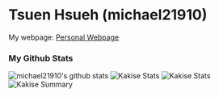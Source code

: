 # Tsuen Hsueh (michael21910)
  
My webpage: [Personal Webpage](https://michael21910.github.io/index.html)  
  
### My Github Stats  
![michael21910's github stats](https://github-readme-stats.vercel.app/api?username=michael21910&show_icons=true&theme=vue)
![Kakise Stats](https://github-profile-summary-cards.vercel.app/api/cards/repos-per-language?username=michael21910&theme=vue)
![Kakise Stats](https://github-profile-summary-cards.vercel.app/api/cards/most-commit-language?username=michael21910&theme=vue)
![Kakise Summary](https://github-profile-summary-cards.vercel.app/api/cards/profile-details?username=michael21910&theme=vue)
